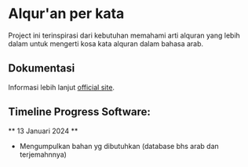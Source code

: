 # Alqur'an per kata

Project ini terinspirasi dari kebutuhan memahami arti alquran yang lebih dalam untuk mengerti kosa kata alquran dalam bahasa arab.

## Dokumentasi
Informasi lebih lanjut [official site](http://alquran.devinc.website).

## Timeline Progress Software:
** 13 Januari 2024 **
- Mengumpulkan bahan yg dibutuhkan (database bhs arab dan terjemahnnya)